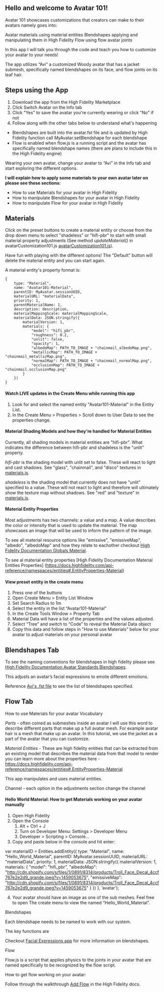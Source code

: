 ## Hello and welcome to Avatar 101!

Avatar 101 showcases customizations that creators can make to their avatars namely goes into:

Avatar materials using material entities
Blendshapes applying and manipulating them in High Fidelity
Flow using flow avatar joints 

In this app I will talk you through the code and teach you how to customize your avatar to your needs! 

The app utilizes “Avi” a customized Woody avatar that has a jacket submesh, specifically named blendshapes on its face, and flow joints on its leaf hair.

## Steps using the App

1. Download the app from the High Fidelity Marketplace
2. Click Switch Avatar on the Info tab
3. Click "Yes" to save the avatar you're currently wearing or click "No" if not
4. Follow along with the other tabs below to understand what's happening


- Blendshapes are built into the avatar.fst file and is updated by High Fidelity function call MyAvatar.setBlendshape for each blendshape
- Flow is enabled when flow.js is a running script and the avatar has specifically named blendshape names (there are plans to include this in the High Fidelity engine)

Wearing your own avatar, change your avatar to “Avi” in the Info tab and start exploring the different options.

**I will explain how to apply some materials to your own avatar later on please see these sections:**
- How to use Materials for your avatar in High Fidelity
- How to manipulate Blendshapes for your avatar in High Fidelity 
- How to manipulate Flow for your avatar in High Fidelity

## Materials

Click on the preset buttons to create a material entity or choose from the drop down menu to select "shadeless" or "hifi-pbr" to start with small material property adjustments (See method *updateMaterial()* in avatarCustomization101.js [avatarCustomization101.js](appResources/appData/resources/avatarCustomization101.js)).

Have fun with playing with the different options! The "Default" button will delete the material entity and you can start again.

A material entity's property format is:

```
{
    type: "Material",
    name: "Avatar101-Material",
    parentID: MyAvatar.sessionUUID,
    materialURL: "materialData",
    priority: 1,
    parentMaterialName: 1,
    description: description,
    materialMappingScale: materialMappingScale,
    materialData: JSON.stringify({
        materialVersion: 1, 
        materials: {
            "model": "hifi_pbr",
            "roughness": 0.2,
            "unlit": false,
            "opacity": 1,
            "albedoMap": PATH_TO_IMAGE + "chainmail_albedoMap.png",
            "metallicMap": PATH_TO_IMAGE + "chainmail_metallicMap.png",
            "normalMap": PATH_TO_IMAGE + "chainmail_normalMap.png",
            "occlusionMap": PATH_TO_IMAGE + "chainmail.occlusionMap.png"
        }
    })
}
```

#### Watch LIVE updates in the Create Menu while running this app
1. Look for and select the named entity "Avatar101-Material" in the Entity List.
2. In the Create Menu > Properties > Scroll down to User Data to see the properties change.

#### Material Shading Models and how they're handled for Material Entities

Currently, all shading models in material entities are "hifi-pbr". What indicates the difference between hifi-pbr and shadeless is the "unlit" property.

*hifi-pbr* is the shading model with unlit set to false. These will react to light and cast shadows. See "glass", "chainmail", and "disco" textures in [materials.js](appResources/appData/resources/modules/materials.js).

*shadeless* is the shading model that currently does not have "unlit" specified to a value. These will not react to light and therefore will ultimately show the texture map without shadows. See "red" and "texture" in [materials.js](appResources/appData/resources/modules/materials.js).

#### Material Entity Properties

Most adjustments has two channels: a value and a map. A value describes the color or intensity that is used to update the material. The map showcases an image that will be used to inform the pattern of the image. 

To see all material resource options like "emissive", "emissiveMap", "albedo", "albedoMap" and how they relate to eachother checkout [High Fidelity Documentation Globals Material](https://docs.highfidelity.com/api-reference/globals#Material).

To see al material entity properties [High Fidelity Documentation Material Entities Properties] (https://docs.highfidelity.com/api-reference/namespaces/entities#.EntityProperties-Material)


#### View preset entity in the create menu
1. Press one of the buttons 
2. Open Create Menu > Entity List Window
3. Set Search Radius to 1m
4. Select the entity in the list “Avatar101-Material”
5. In the Create Tools Window > Property Tab 
6. Material Data will have a list of the properties and the values adjusted.
7. Select “Tree” and switch to “Code” to reveal the Material Data object
8. Copy this data and follow steps in "How to use Materials" below for your avatar to adjust materials on your personal avatar

## Blendshapes Tab

To see the naming conventions for blendshapes in high fidelity please see [High Fidelity Documentation Avatar Standards Blendshapes](https://docs.highfidelity.com/create/avatars/create-avatars/avatar-standards.html#blendshapes).

This adjusts an avatar’s facial expressions to emote different emotions.

Reference [Avi's .fst file](appResources/appData/resources/avatar/avatar.fst) to see the list of blendshapes specified.

## Flow Tab

How to use Materials for your avatar
Vocabulary

*Parts* - often coined as submeshes inside an avatar I will use this word to describe different parts that make up a full avatar mesh. For example avatar hair is a mesh that make up an avatar. In this tutorial, we use the jacket as a part of the avatar that you can customize.

*Material Entities* - These are high fidelity entities that can be extracted from an existing model that describes the material data from that model to render you can learn more about the properties here - https://docs.highfidelity.com/api-reference/namespaces/entities#.EntityProperties-Material

This app manipulates and uses material entities.

Channel - each option in the adjustments section change the channel 

#### Hello World Material: How to get Materials working on your avatar manually

1. Open High Fidelity 
2. Open the Console
    1. Alt + Ctrl + J 
    2. Turn on Developer Menu: Settings > Developer Menu 
    3. Developer > Scripting > Console... 
3. Copy and paste below in the console and hit enter:

var materialID = Entities.addEntity({
    type: "Material",
    name: "Hello_World_Material",
    parentID: MyAvatar.sessionUUID,
    materialURL: "materialData",
    priority: 1,
    materialData: JSON.stringify({
        materialVersion: 1,
        materials: {
            "model": "hifi_pbr",
            "albedoMap": "http://cdn.shopify.com/s/files/1/0891/8314/products/Troll_Face_Decal_4ccf767e2e2d9_grande.jpeg?v=1459053675",
            "emissiveMap": "http://cdn.shopify.com/s/files/1/0891/8314/products/Troll_Face_Decal_4ccf767e2e2d9_grande.jpeg?v=1459053675"
        }
    })
}, ’avatar’);

4. Your avatar should have an image as one of the sub meshes. Feel free to open The create menu to view the named “Hello_World_Material”.

Blendshapes

Each blendshape needs to be named to work with our system.

The key functions are 

Checkout [Facial Expressions app](https://raw.githubusercontent.com/highfidelity/hifi/3553f97776b3d3d51d9ac2c16f648ca15c165f81/scripts/developer/facialExpressions.js) for more information on blendshapes.

Flow

Flow.js is a script that applies physics to the joints in your avatar that are named specifically to be recognized by the flow script.

How to get flow working on your avatar:

Follow through the walkthrough [Add Flow](https://docs.highfidelity.com/create/avatars/create-avatars/add-flow.html#flow-threads) in the High Fidelity docs.
